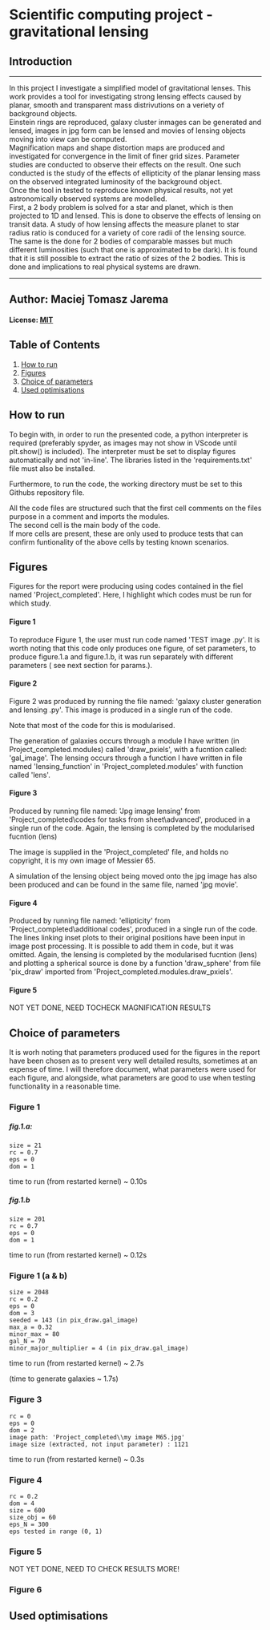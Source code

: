 # Scientific computing project - gravitational lensing

## Introduction
***
In this project I investigate a simplified model of gravitational lenses.
This work provides a tool for investigating strong lensing effects caused by planar,  smooth and transparent mass distrivutions on a veriety of background objects.
\
Einstein rings are reproduced, galaxy cluster inmages can be generated and lensed, images in jpg form can be lensed and movies of lensing objects moving into view can be computed.
\
Magnification maps and shape distortion maps are produced and investigated for convergence in the limit of finer grid sizes.
Parameter studies are conducted to observe their effects on the result. One such conducted is the study of the effects of ellipticity of the planar lensing mass on the observed integrated luminosity of the background object.
\
Once the tool in tested to reproduce known physical results, not yet astronomically observed systems are modelled.
\
First, a 2 body problem is solved for a star and planet, which is then projected to 1D and lensed. This is done to observe the effects of lensing on transit data. A study of how lensing affects the measure planet to star radius ratio is conduced for a variety of core radii of the lensing source.
\
The same is the done for 2 bodies of comparable masses but much different luminosities (such that one is approximated to be dark). It is found that it is still possible to extract the ratio of sizes of the 2 bodies. This is done and implications to real physical systems are drawn.


***

## Author: Maciej Tomasz Jarema
#### License: [MIT](https://choosealicense.com/licenses/mit/)

## Table of Contents
1. [How to run](##How-to-run)
2. [Figures](##Figures)
3. [Choice of parameters](##Choice-of-parameters)
4. [Used optimisations](##Used-optimisations)

## How to run
To begin with, in order to run the presented code, a python interpreter is required (preferably spyder, as images may not show in VScode until plt.show() is included). The interpreter must be set to display figures automatically and not 'in-line'.
The libraries listed in the 'requirements.txt' file must also be installed.

Furthermore, to run the code, the working directory must be set to this Githubs repository file.

All the code files are structured such that the first cell comments on the files purpose in a comment and imports the modules.
\
The second cell is the main body of the code.
\
If more cells are present, these are only used to produce tests that can confirm funtionality of the above cells by testing known scenarios.

## Figures
Figures for the report were producing using codes contained in the fiel named 'Project_completed'. Here, I highlight which codes must be run for which study.

#### Figure 1
To reproduce Figure 1, the user must run code named 'TEST image .py'.
It is worth noting that this code only produces one figure, of set parameters, to produce figure.1.a and figure.1.b, it was run separately with different parameters ( see next section for params.).

#### Figure 2
Figure 2 was produced by running the file named: 'galaxy cluster generation and lensing .py'. This image is produced in a single run of the code.

Note that most of the code for this is modularised.

The generation of galaxies occurs through a module I have written (in Project_completed.modules) called 'draw_pxiels', with a fucntion called: 'gal_image'.
The lensing occurs through a function I have written in file named 'lensing_function' in 'Project_completed.modules' with function called 'lens'.

#### Figure 3
Produced by running file named: 'Jpg image lensing' from 'Project_completed\codes for tasks from sheet\advanced', produced in a single run of the code.
Again, the lensing is completed by the modularised fucntion (lens)

The image is supplied in the 'Project_completed' file, and holds no copyright, it is my own image of Messier 65.

A simulation of the lensing object being moved onto the jpg image has also been produced and can be found in the same file, named 'jpg movie'.


#### Figure 4
Produced by running file named: 'ellipticity' from 'Project_completed\additional codes', produced in a single run of the code. The lines linking inset plots to their original positions have been input in image post processing. It is possible to add them in code, but it was omitted.
Again, the lensing is completed by the modularised fucntion (lens) and plotting a spherical source is done by a function 'draw_sphere' from file 'pix_draw' imported from 'Project_completed.modules.draw_pxiels'.

#### Figure 5
NOT YET DONE, NEED TOCHECK MAGNIFICATION RESULTS

## Choice of parameters

It is worh noting that parameters produced used for the figures in the report have been chosen as to present very well detailed results, sometimes at an expense of time. I will therefore document, what parameters were used for each figure, and alongside, what parameters are good to use when testing functionality in a reasonable time.

### Figure 1

##### fig.1.a:
    size = 21
    rc = 0.7
    eps = 0
    dom = 1
time to run (from restarted kernel) ~ 0.10s

##### fig.1.b
    size = 201
    rc = 0.7
    eps = 0
    dom = 1

time to run (from restarted kernel) ~ 0.12s

### Figure 1 (a & b)
    size = 2048
    rc = 0.2
    eps = 0
    dom = 3
    seeded = 143 (in pix_draw.gal_image)
    max_a = 0.32
    minor_max = 80
    gal_N = 70
    minor_major_multiplier = 4 (in pix_draw.gal_image)
time to run (from restarted kernel) ~ 2.7s

(time to generate galaxies ~ 1.7s)


### Figure 3
    rc = 0
    eps = 0
    dom = 2
    image path: 'Project_completed\\my image M65.jpg'
    image size (extracted, not input parameter) : 1121
time to run (from restarted kernel) ~ 0.3s


### Figure 4
    rc = 0.2
    dom = 4
    size = 600
    size_obj = 60
    eps_N = 300
    eps tested in range (0, 1)


### Figure 5

NOT YET DONE, NEED TO CHECK RESULTS MORE!

### Figure 6



## Used optimisations

